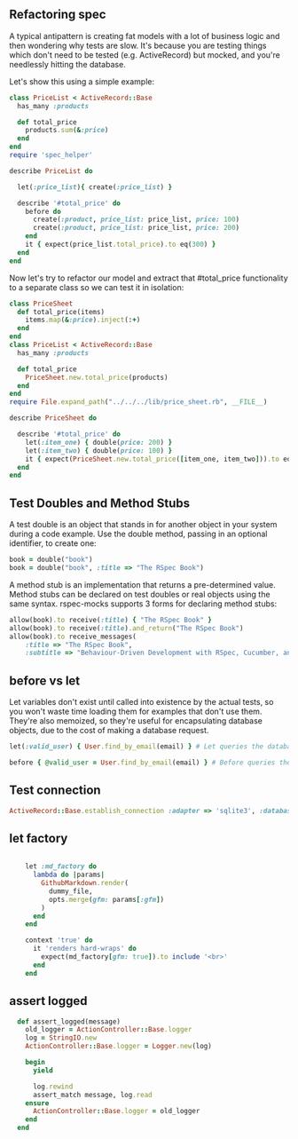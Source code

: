 Refactoring spec
---
A typical antipattern is creating fat models with a lot of business logic and then wondering why tests are slow. It's because you are testing things which don't need to be tested (e.g. ActiveRecord) but mocked, and you're needlessly hitting the database.

Let's show this using a simple example:
```ruby
class PriceList < ActiveRecord::Base
  has_many :products

  def total_price
    products.sum(&:price)
  end
end
require 'spec_helper'

describe PriceList do

  let(:price_list){ create(:price_list) }

  describe '#total_price' do
    before do
      create(:product, price_list: price_list, price: 100)
      create(:product, price_list: price_list, price: 200)
    end
    it { expect(price_list.total_price).to eq(300) }
  end
end
```
Now let's try to refactor our model and extract that #total_price functionality to a separate class so we can test it in isolation:
```ruby
class PriceSheet
  def total_price(items)
    items.map(&:price).inject(:+)
  end
end
class PriceList < ActiveRecord::Base
  has_many :products

  def total_price
    PriceSheet.new.total_price(products)
  end
end
require File.expand_path("../../../lib/price_sheet.rb", __FILE__)

describe PriceSheet do

  describe '#total_price' do
    let(:item_one) { double(price: 200) }
    let(:item_two) { double(price: 100) }
    it { expect(PriceSheet.new.total_price([item_one, item_two])).to eq(300) }
  end
end
```
Test Doubles and Method Stubs
---
A test double is an object that stands in for another object in your system during a code example. Use the double method, passing in an optional identifier, to create one:
```ruby
book = double("book")
book = double("book", :title => "The RSpec Book")
```
A method stub is an implementation that returns a pre-determined value. Method stubs can be declared on test doubles or real objects using the same syntax. rspec-mocks supports 3 forms for declaring method stubs:
```ruby
allow(book).to receive(:title) { "The RSpec Book" }
allow(book).to receive(:title).and_return("The RSpec Book")
allow(book).to receive_messages(
    :title => "The RSpec Book",
    :subtitle => "Behaviour-Driven Development with RSpec, Cucumber, and Friends")
```
before vs let
---
Let variables don't exist until called into existence by the actual tests, so you won't waste time loading them for examples that don't use them. They're also memoized, so they're useful for encapsulating database objects, due to the cost of making a database request.
```ruby
let(:valid_user) { User.find_by_email(email) } # Let queries the database once, and then saves the valid_user object locally

before { @valid_user = User.find_by_email(email) } # Before queries the database before each spec. 
```
Test connection
---
```ruby
ActiveRecord::Base.establish_connection :adapter => 'sqlite3', :database => ':memory:'
```
let factory
---
```ruby

    let :md_factory do
      lambda do |params|
        GithubMarkdown.render(
          dummy_file,
          opts.merge(gfm: params[:gfm])
        )
      end
    end

    context 'true' do
      it 'renders hard-wraps' do
        expect(md_factory[gfm: true]).to include '<br>'
      end
    end
```
assert logged
---
```ruby
  def assert_logged(message)
    old_logger = ActionController::Base.logger
    log = StringIO.new
    ActionController::Base.logger = Logger.new(log)

    begin
      yield

      log.rewind
      assert_match message, log.read
    ensure
      ActionController::Base.logger = old_logger
    end
  end
```
